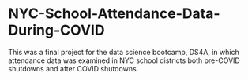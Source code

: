 # NYC-School-Attendance-Data-During-COVID
This was a final project for the data science bootcamp, DS4A, in which attendance data was examined in NYC school districts both pre-COVID shutdowns and after COVID shutdowns.
